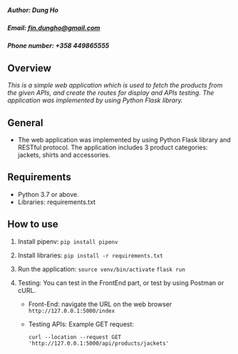 ##### Author: Dung Ho
##### Email: fin.dungho@gmail.com
##### Phone number: +358 449865555


## Overview
_This is a simple web application which is used to fetch the products from the given APIs, and create the routes for display and APIs testing. The application was implemented by using Python Flask library._


## General
- The web application was implemented by using Python Flask library and RESTful protocol.
The application includes 3 product categories: jackets, shirts and accessories.


## Requirements
- Python 3.7 or above.
- Libraries: requirements.txt


## How to use
1. Install pipenv: 
	`pip install pipenv`

2. Install libraries:
    `pip install -r requirements.txt`

3. Run the application:
    `source venv/bin/activate`
    `flask run`

4. Testing:
    You can test in the FrontEnd part, or test by using Postman or cURL.
    + Front-End: navigate the URL on the web browser
        `http://127.0.0.1:5000/index`

    + Testing APIs:
        Example GET request:
		```
		curl --location --request GET 'http://127.0.0.1:5000/api/products/jackets'
		```
